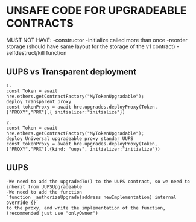 # UNSAFE CODE FOR UPGRADEABLE CONTRACTS

MUST NOT HAVE:
-constructor
-initialize called more than once
-reorder storage (should have same layout for the storage of the v1 contract)
-selfdestruct/kill function


## UUPS vs Transparent deployment
    1.
    const Token = await hre.ethers.getContractFactory("MyTokenUpgradable");
    deploy Transparent proxy
    const tokenProxy = await hre.upgrades.deployProxy(Token, ["PROXY","PRX"],{ initializer:"initialize"})

    2.
    const Token = await hre.ethers.getContractFactory("MyTokenUpgradable");
    deploy Universal upgradeable proxy standar UUPS
    const tokenProxy = await hre.upgrades.deployProxy(Token, ["PROXY","PRX"],{kind: "uups", initializer:"initialize"})

## UUPS
    -We need to add the upgradedTo() to the UUPS contract, so we need to inherit from UUPSUpgradeable
    -We need to add the function
    `function _authorizeUpgrade(address newImplementation) internal override {}`
    to the proxy, and write the implementation of the function, (recommended just use "onlyOwner")
